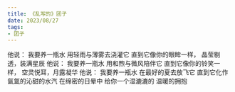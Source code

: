 ```yaml
---
title: 《乱写的》团子
date: 2023/08/27
tags:
- 团子
---
```

他说：
我要养一瓶水
用轻雨与薄雾去浇灌它
直到它像你的眼眸一样，
晶莹剔透，装满星辰
他说：
我要养一瓶水
用和煦与微风陪伴它
直到它像你的铃笑一样，
空灵悦耳，月露凝华
他说：
我要养一瓶水
在最好的夏去放飞它
直到它化作氤氲的沁甜的水汽
在绵密的日晕中
给你一个湿漉漉的
温暖的拥抱
